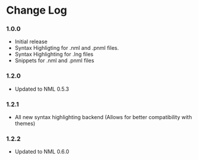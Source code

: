 # Change Log

### 1.0.0
- Initial release
- Syntax Highligting for .nml and .pnml files.
- Syntax Highlighting for .lng files
- Snippets for .nml and .pnml files

### 1.2.0
- Updated to NML 0.5.3

### 1.2.1
- All new syntax highlighting backend (Allows for better compatibility with themes)

### 1.2.2
- Updated to NML 0.6.0
